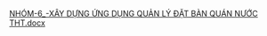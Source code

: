[NHÓM-6_-XÂY DỰNG ỨNG DỤNG QUẢN LÝ ĐẶT BÀN QUÁN NƯỚC THT.docx](https://github.com/user-attachments/files/15581800/NHOM-6_-XAY.D.NG.NG.D.NG.QU.N.LY.D.T.BAN.QUAN.N.C.THT.docx)
